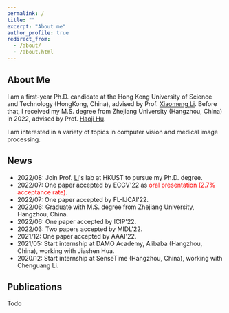 ```yaml
---
permalink: /
title: ""
excerpt: "About me"
author_profile: true
redirect_from: 
  - /about/
  - /about.html
---
```

## About Me
I am a first-year Ph.D. candidate at the Hong Kong University of Science and Technology  (HongKong, China), advised by Prof. [Xiaomeng Li](https://xmengli.github.io/). Before that, I received my M.S. degree from Zhejiang University (Hangzhou, China) in 2022, advised by Prof. [Haoji Hu](https://person.zju.edu.cn/en/huhaoji).

I am interested in a variety of topics in computer vision and medical image processing.


## News
- 2022/08: Join Prof. [Li](https://xmengli.github.io/)'s lab at HKUST to pursue my Ph.D. degree.
- 2022/07: One paper accepted by ECCV'22 as <font color='red'>oral presentation (2.7% acceptance rate)</font>. 
- 2022/07: One paper accepted by FL-IJCAI'22.
- 2022/06: Graduate with M.S. degree from Zhejiang University, Hangzhou, China.
- 2022/06: One paper accepted by ICIP'22.
- 2022/03: Two papers accepted by MIDL'22. 
- 2021/12: One paper accepted by AAAI'22.
- 2021/05: Start internship at DAMO Academy, Alibaba (Hangzhou, China), working with Jiashen Hua.
- 2020/12: Start internship at SenseTime (Hangzhou, China), working with Chenguang Li.


## Publications
Todo

